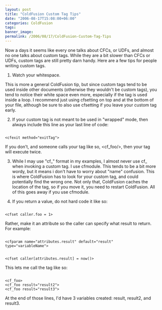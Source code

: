 ```yaml
---
layout: post
title: "ColdFusion Custom Tag Tips"
date: "2006-08-17T15:08:00+06:00"
categories: ColdFusion 
tags: 
banner_image: 
permalink: /2006/08/17/ColdFusion-Custom-Tag-Tips
---
```


Now a days it seems like every one talks about CFCs, or UDFs, and almost no one talks about custom tags. While they are a bit slower than CFCs or UDFs, custom tags are still pretty darn handy. Here are a few tips for people writing custom tags. 

1) Watch your whitespace. 

This is more a general ColdFusion tip, but since custom tags tend to be used inside other documents (otherwise they wouldn't be custom tags), you tend to notice their white space even more, especially if the tag is used inside a loop. I recommend just using cfsetting on top and at the bottom of your file, although be sure to also use cfsetting if you leave your custom tag early.

2) If your custom tag is not meant to be used in "wrapped" mode, then always include this line as your last line of code:

<code>
&lt;cfexit method="exitTag"&gt;
</code>

If you don't, and someone calls your tag like so, &lt;cf_foo/&gt;, then your tag will execute twice.

3) While I may use "cf_" format in my examples, I almost never use cf_ when invoking a custom tag. I use cfmodule. This tends to be a bit more wordy, but it means i don't have to worry about "name" confusion. This is where ColdFusion has to look for your custom tag, and could potentially find the wrong one. Not only that, ColdFusion caches the location of the tag, so if you move it, you need to restart ColdFusion. All of this goes away if you use cfmodule. 

4) If you return a value, do not hard code it like so:

<code>
&lt;cfset caller.foo = 1&gt;
</code>

Rather, make it an attribute so the caller can specify what result to return. For example:

<code>
&lt;cfparam name="attributes.result" default="result" type="variableName"&gt;

&lt;cfset caller[attributes.result] = now()&gt;
</code>

This lets me call the tag like so:

<code>
&lt;cf_foo&gt;
&lt;cf_foo result="result2"&gt;
&lt;cf_foo result="result3"&gt;
</code>

At the end of those lines, I'd have 3 variables created: result, result2, and result3.